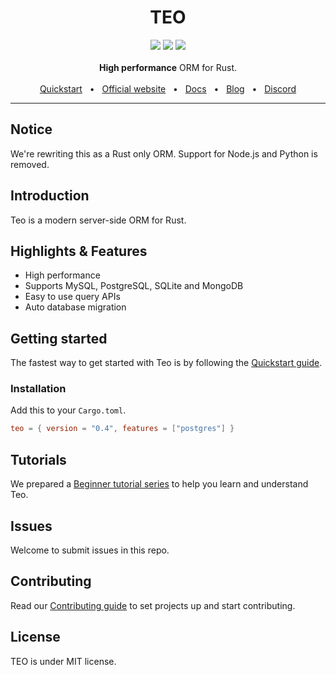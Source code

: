 <div align="center">
  <h1>TEO</h1>
  <a href="https://crates.io/crates/teo"><img src="https://img.shields.io/crates/v/teo?style=flat-square" /></a>
  <a href="https://github.com/teodevgroup/teo/blob/master/LICENSE"><img src="https://img.shields.io/github/license/teodevgroup/teo.svg?style=flat-square" /></a>
  <a href="https://github.com/teodevgroup/teo"><img src="https://img.shields.io/badge/PRs-welcome-brightgreen.svg?style=flat-square" /></a>
  <br />
  <br />
  <div><strong>High performance</strong> ORM for Rust.</div>
  <br />
  <a href="https://docs.teodev.io/getting-started/quickstart">Quickstart</a>
  <span>&nbsp;&nbsp;•&nbsp;&nbsp;</span>
  <a href="https://teodev.io/">Official website</a>
  <span>&nbsp;&nbsp;•&nbsp;&nbsp;</span>
  <a href="https://docs.teodev.io/">Docs</a>
  <span>&nbsp;&nbsp;•&nbsp;&nbsp;</span>
  <a href="https://blog.teodev.io">Blog</a>
  <span>&nbsp;&nbsp;•&nbsp;&nbsp;</span>
  <a href="https://teodev.io/discord">Discord</a>
  <br />
  <hr />
</div>

## Notice

We're rewriting this as a Rust only ORM. Support for Node.js and Python is
removed.

## Introduction

Teo is a modern server-side ORM for Rust.

## Highlights & Features

* High performance
* Supports MySQL, PostgreSQL, SQLite and MongoDB
* Easy to use query APIs
* Auto database migration

## Getting started

The fastest way to get started with Teo is by following the [Quickstart guide](https://docs.teodev.io/getting-started/quickstart).

### Installation

Add this to your `Cargo.toml`.

```toml
teo = { version = "0.4", features = ["postgres"] }
```

## Tutorials

We prepared a [Beginner tutorial series](https://docs.teodev.io/getting-started/beginner-tutorial/write-a-schema-only-app)
to help you learn and understand Teo.

## Issues

Welcome to submit issues in this repo.

## Contributing

Read our [Contributing guide](https://github.com/teodevgroup/teo/blob/main/CONTRIBUTING.md)
to set projects up and start contributing.

## License

TEO is under MIT license.
